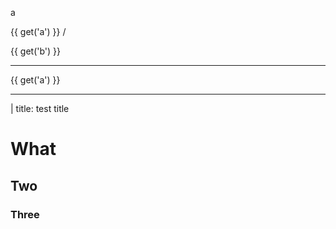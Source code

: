 a

<!-- <button v-on:click="toggle('a')">a</button> -->

{{ get('a') }} /

{{ get('b') }}

<v-animate set="a" />

<v-slider set="b" smooth />

---

<v-slider set="a" to="100" />{{ get('a') }}

<v-scene v-for="m in ['svg','canvas','three','webgl','pdf']" :mode="m">
  <v-group position="100 15">
    <v-point />
    <v-circle />
  </v-group>
  <v-circle r="20" :position="[get('a',0), 50]" />
  <v-line points="10 10, 30 40" position="100 100" width="50" height="50" />
  <v-polygon points="10 10, 30 40" position="50 50" width="50" height="50" />
  <v-rect r="50" position="100 100" width="50" height="50" />
  <v-hexagon r="50" position="100 100" width="50" height="50" />
  <v-square r="50" position="100 100" width="50" height="50" />
  <v-circle r="50" position="100 100" width="50" height="50" />
  <v-circle r="10" position="95 100" width="50" height="50" fill="yellow" opacity="0.5" />
  <v-circle r="10" position="105 100" width="50" height="50" fill="blue" opacity="0.5" />
  <v-sphere r="10" position="150 150" width="50" height="50" />
</v-scene>

---

| title: test title

# What

## Two

### Three

